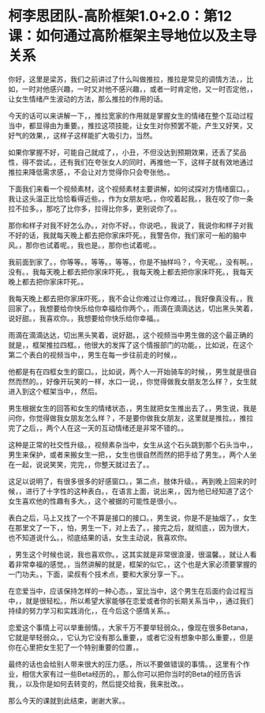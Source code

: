 # 柯李思团队-高阶框架1.0+2.0：第12课：如何通过高阶框架主导地位以及主导关系

你好，这里是梁苏，我们之前讲过了什么叫做推拉，推拉是常见的调情方法，，比如，一时对他感兴趣，一时又对他不感兴趣，，或者一时肯定他，又一时否定他，，让女生情绪产生波动的方法，那么推拉的作用的话。

今天的话可以来讲解一下，，推拉宽家的作用就是掌握女生的情绪在整个互动过程当中，都显得由为重要。，推拉这项技能，让女生对你预罢不能，产生又好笑，又好气的效果，，这样子这样能扩大吸引力，当然。

如果你掌握不好，可能自己就成了，，小丑，不但没达到预期效果，还丢了奖品性，得不尝试。，还有我们在夸张女人的同时，再推他一下，这样子就有效地通过推拉来降低需求感，，不会让对方觉得你只会夸张他。。

下面我们来看一个视频素材，这个视频素材主要讲解，如何试探对方情绪窗口。，我让这头温正比恰恰看得近些。，作为女朋友吧。，你咬着起我。，我在咬了你一条拉不拉多。，那吃了比你多，拉得比你多，更别说你了。。

那你和样子对我不好怎么办。，对你不好。，你说吧。，我说了，我说你和样子对我不好的话，我就每天晚上都去把你家床吓死。，我警告你，我们家可一船的脑中风。，那你也试着呢。，我也是。，那你也试着呢。。

我前面到家了。，你等等。，等等。，等等。，你是不抽样吗？，今天呢。，没有啊。，没有。，我每天晚上都去把你家床吓死。，我每天晚上都去把你家床吓死。，我每天晚上都去把你家床吓死。。

我每天晚上都去把你家床吓死。，我不会让你难过让你难过。，我好像真没有。，我回家了。，我想要给你快乐给你幸福给你两个。，雨滴在滴滴达达，切出黑头笑着，说好甜。，我喜欢你。，我想要给你快乐给你幸福。。

雨滴在滴滴达达，切出黑头笑着，说好甜。，这个视频当中男生做的这个最正确的就是，，框架推拉四框。，他很大的发挥了这个情报部门的功能。，比如说，在这个第二个表白的视频当中，，男生在每一步往前走的时候，。

他都是有在四框女生的窗口。，比如说，两个人一开始骑车的时候，，男生就是很自然而然的。，好像开玩笑的一样，水口一说，，你觉得做我女朋友怎么样？，女生就进入到这个框架当中，，然后。

男生根据女生的回答和女生的情绪状态，，男生就把女生推出去了。，男生说，我是问你，你觉得做我女朋友怎么样？，不是要你做我女朋友，这里就是推拉。，推拉完了之后，，两个人在这一天的互动情绪还是非常不错的。。

这种是正常的社交性升级。，视频素杂当中，女生从这个石头跳到那个石头当中，，男生来保护，或者来搬女生一把，，女生也很自然而然的把手给了男生。，两个人坐在一起，说说笑笑，完完，，你整天就过去了。。

这足以说明了，有很多很多的好感窗口。，第二点，肢体升级。，再到晚上回来的时候，，进行了十字性的这种表白。，在语言上面，说出来，，因为他已经知道了这个女生喜欢他的性趣有多大。，这个被据的可能性是很小。。

表白之后，马上又找了一个不算是接口的接口。，男生说，你是不是抽烟了。，女生在那里文了一下，，怕，男生一下，对上去了。，接完之后，就彻底，，因为很大，也不知道说什么。，彻底结果的话，女生主动说，我喜欢你。

，男生这个时候也说，我也喜欢你。，这其实就是非常很浪漫，很温馨。，就让人看着非常幸福的感觉。，当然讲解的就是，框架的似它。，这个也是大家必须要掌握的一门功夫。，下面，梁叔有个技术点，要和大家分享一下。。

在恋爱当中，应该保持怎样的一种心态。，室比当中，这个男生在后面约会过程当中，，就是很轻松。，所以希望大家能够在恋爱或者你的长期关系当中，，通过我们持续的努力学习和实践消化，，在今后这个感情关系。。

恋爱这个事情上可以举重弱情。，大家千万不要举轻弱众。，像现在很多Betana，它就是举轻弱众。，它认为它没有那么重要，，或者它没有想象中那么重要，，但是你在心里把女生犯了一个特别重要的位置，。

最终的话也会给别人带来很大的压力感。，所以不要做错误的事情。，这里有个作业，相信大家有过一些Beta经历的。，那么你可以把你当时的Beta的经历告诉我，，以及你是如何去转变的，然后提交给我，我来批改。。

那么今天的课就到此结束，谢谢大家。。